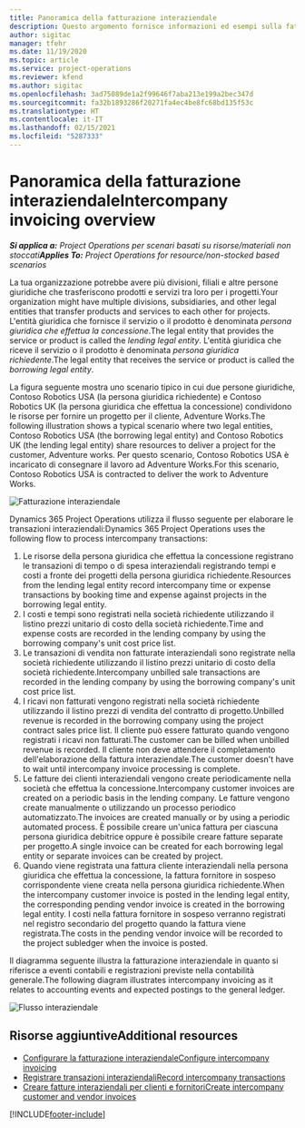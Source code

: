 ```yaml
---
title: Panoramica della fatturazione interaziendale
description: Questo argomento fornisce informazioni ed esempi sulla fatturazione interaziendale per i progetti.
author: sigitac
manager: tfehr
ms.date: 11/19/2020
ms.topic: article
ms.service: project-operations
ms.reviewer: kfend
ms.author: sigitac
ms.openlocfilehash: 3ad75089de1a2f99646f7aba213e199a2bec347d
ms.sourcegitcommit: fa32b1893286f20271fa4ec4be8fc68bd135f53c
ms.translationtype: HT
ms.contentlocale: it-IT
ms.lasthandoff: 02/15/2021
ms.locfileid: "5287333"
---
```

# <a name="intercompany-invoicing-overview"></a><span data-ttu-id="a94df-103">Panoramica della fatturazione interaziendale</span><span class="sxs-lookup"><span data-stu-id="a94df-103">Intercompany invoicing overview</span></span>

<span data-ttu-id="a94df-104">_**Si applica a:** Project Operations per scenari basati su risorse/materiali non stoccati_</span><span class="sxs-lookup"><span data-stu-id="a94df-104">_**Applies To:** Project Operations for resource/non-stocked based scenarios_</span></span>

<span data-ttu-id="a94df-105">La tua organizzazione potrebbe avere più divisioni, filiali e altre persone giuridiche che trasferiscono prodotti e servizi tra loro per i progetti.</span><span class="sxs-lookup"><span data-stu-id="a94df-105">Your organization might have multiple divisions, subsidiaries, and other legal entities that transfer products and services to each other for projects.</span></span> <span data-ttu-id="a94df-106">L'entità giuridica che fornisce il servizio o il prodotto è denominata *persona giuridica che effettua la concessione*.</span><span class="sxs-lookup"><span data-stu-id="a94df-106">The legal entity that provides the service or product is called the *lending legal entity*.</span></span> <span data-ttu-id="a94df-107">L'entità giuridica che riceve il servizio o il prodotto è denominata *persona giuridica richiedente*.</span><span class="sxs-lookup"><span data-stu-id="a94df-107">The legal entity that receives the service or product is called the *borrowing legal entity*.</span></span>

<span data-ttu-id="a94df-108">La figura seguente mostra uno scenario tipico in cui due persone giuridiche, Contoso Robotics USA (la persona giuridica richiedente) e Contoso Robotics UK (la persona giuridica che effettua la concessione) condividono le risorse per fornire un progetto per il cliente, Adventure Works.</span><span class="sxs-lookup"><span data-stu-id="a94df-108">The following illustration shows a typical scenario where two legal entities, Contoso Robotics USA (the borrowing legal entity) and Contoso Robotics UK (the lending legal entity) share resources to deliver a project for the customer, Adventure works.</span></span> <span data-ttu-id="a94df-109">Per questo scenario, Contoso Robotics USA è incaricato di consegnare il lavoro ad Adventure Works.</span><span class="sxs-lookup"><span data-stu-id="a94df-109">For this scenario, Contoso Robotics USA is contracted to deliver the work to Adventure Works.</span></span>

![Fatturazione interaziendale](./media/IntercompanyScenario.png) 

<span data-ttu-id="a94df-111">Dynamics 365 Project Operations utilizza il flusso seguente per elaborare le transazioni interaziendali:</span><span class="sxs-lookup"><span data-stu-id="a94df-111">Dynamics 365 Project Operations uses the following flow to process intercompany transactions:</span></span>

1. <span data-ttu-id="a94df-112">Le risorse della persona giuridica che effettua la concessione registrano le transazioni di tempo o di spesa interaziendali registrando tempi e costi a fronte dei progetti della persona giuridica richiedente.</span><span class="sxs-lookup"><span data-stu-id="a94df-112">Resources from the lending legal entity record intercompany time or expense transactions by booking time and expense against projects in the borrowing legal entity.</span></span>
2. <span data-ttu-id="a94df-113">I costi e tempi sono registrati nella società richiedente utilizzando il listino prezzi unitario di costo della società richiedente.</span><span class="sxs-lookup"><span data-stu-id="a94df-113">Time and expense costs are recorded in the lending company by using the borrowing company's unit cost price list.</span></span>
3. <span data-ttu-id="a94df-114">Le transazioni di vendita non fatturate interaziendali sono registrate nella società richiedente utilizzando il listino prezzi unitario di costo della società richiedente.</span><span class="sxs-lookup"><span data-stu-id="a94df-114">Intercompany unbilled sale transactions are recorded in the lending company by using the borrowing company's unit cost price list.</span></span>
4. <span data-ttu-id="a94df-115">I ricavi non fatturati vengono registrati nella società richiedente utilizzando il listino prezzi di vendita del contratto di progetto.</span><span class="sxs-lookup"><span data-stu-id="a94df-115">Unbilled revenue is recorded in the borrowing company using the project contract sales price list.</span></span> <span data-ttu-id="a94df-116">Il cliente può essere fatturato quando vengono registrati i ricavi non fatturati.</span><span class="sxs-lookup"><span data-stu-id="a94df-116">The customer can be billed when unbilled revenue is recorded.</span></span> <span data-ttu-id="a94df-117">Il cliente non deve attendere il completamento dell'elaborazione della fattura interaziendale.</span><span class="sxs-lookup"><span data-stu-id="a94df-117">The customer doesn't have to wait until intercompany invoice processing is complete.</span></span>
5. <span data-ttu-id="a94df-118">Le fatture dei clienti interaziendali vengono create periodicamente nella società che effettua la concessione.</span><span class="sxs-lookup"><span data-stu-id="a94df-118">Intercompany customer invoices are created on a periodic basis in the lending company.</span></span> <span data-ttu-id="a94df-119">Le fatture vengono create manualmente o utilizzando un processo periodico automatizzato.</span><span class="sxs-lookup"><span data-stu-id="a94df-119">The invoices are created manually or by using a periodic automated process.</span></span> <span data-ttu-id="a94df-120">È possibile creare un'unica fattura per ciascuna persona giuridica debitrice oppure è possibile creare fatture separate per progetto.</span><span class="sxs-lookup"><span data-stu-id="a94df-120">A single invoice can be created for each borrowing legal entity or separate invoices can be created by project.</span></span>
6. <span data-ttu-id="a94df-121">Quando viene registrata una fattura cliente interaziendali nella persona giuridica che effettua la concessione, la fattura fornitore in sospeso corrispondente viene creata nella persona giuridica richiedente.</span><span class="sxs-lookup"><span data-stu-id="a94df-121">When the intercompany customer invoice is posted in the lending legal entity, the corresponding pending vendor invoice is created in the borrowing legal entity.</span></span> <span data-ttu-id="a94df-122">I costi nella fattura fornitore in sospeso verranno registrati nel registro secondario del progetto quando la fattura viene registrata.</span><span class="sxs-lookup"><span data-stu-id="a94df-122">The costs in the pending vendor invoice will be recorded to the project subledger when the invoice is posted.</span></span>

<span data-ttu-id="a94df-123">Il diagramma seguente illustra la fatturazione interaziendale in quanto si riferisce a eventi contabili e registrazioni previste nella contabilità generale.</span><span class="sxs-lookup"><span data-stu-id="a94df-123">The following diagram illustrates intercompany invoicing as it relates to accounting events and expected postings to the general ledger.</span></span>

![Flusso interaziendale](./media/IntercompanyFlow.png)

## <a name="additional-resources"></a><span data-ttu-id="a94df-125">Risorse aggiuntive</span><span class="sxs-lookup"><span data-stu-id="a94df-125">Additional resources</span></span>

- [<span data-ttu-id="a94df-126">Configurare la fatturazione interaziendale</span><span class="sxs-lookup"><span data-stu-id="a94df-126">Configure intercompany invoicing</span></span>](configure-intercompany-invoicing.md)
- [<span data-ttu-id="a94df-127">Registrare transazioni interaziendali</span><span class="sxs-lookup"><span data-stu-id="a94df-127">Record intercompany transactions</span></span>](create-intercompany-transactions.md)
- [<span data-ttu-id="a94df-128">Creare fatture interaziendali per clienti e fornitori</span><span class="sxs-lookup"><span data-stu-id="a94df-128">Create intercompany customer and vendor invoices</span></span>](create-intercompany-customer-vendor-invoices.md)


[!INCLUDE[footer-include](../includes/footer-banner.md)]